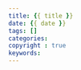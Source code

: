 ```yaml
---
title: {{ title }}
date: {{ date }}
tags: []
categories: 
copyright : true
keywords:
---
```

